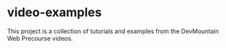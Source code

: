 # video-examples
This project is a collection of tutorials and examples from the DevMountain Web Precourse videos.
